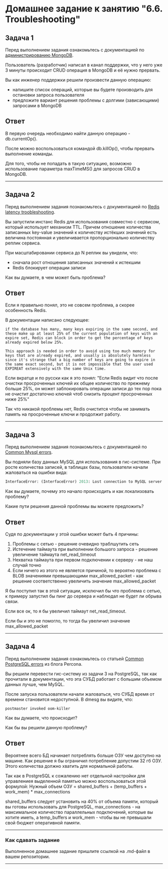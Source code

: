 # Домашнее задание к занятию "6.6. Troubleshooting"

## Задача 1

Перед выполнением задания ознакомьтесь с документацией по [администрированию MongoDB](https://docs.mongodb.com/manual/administration/).

Пользователь (разработчик) написал в канал поддержки, что у него уже 3 минуты происходит CRUD операция в MongoDB и её 
нужно прервать. 

Вы как инженер поддержки решили произвести данную операцию:
- напишите список операций, которые вы будете производить для остановки запроса пользователя
- предложите вариант решения проблемы с долгими (зависающими) запросами в MongoDB


## Ответ

В первую очередь необходимо найти данную операцию - db.currentOp(). 

После можно воспользоваться командой db.killOp(), чтобы прервать выполнение команды. 

Для того, чтобы не попадать в такую ситуацию, возможно использование параметра maxTimeMS() для запросов CRUD в MongoDB.


---

## Задача 2

Перед выполнением задания познакомьтесь с документацией по [Redis latency troobleshooting](https://redis.io/topics/latency).

Вы запустили инстанс Redis для использования совместно с сервисом, который использует механизм TTL. 
Причем отношение количества записанных key-value значений к количеству истёкших значений есть величина постоянная и
увеличивается пропорционально количеству реплик сервиса. 

При масштабировании сервиса до N реплик вы увидели, что:
- сначала рост отношения записанных значений к истекшим
- Redis блокирует операции записи

Как вы думаете, в чем может быть проблема?

## Ответ

Если я правильно понял, это не совсем проблема, а скорее особенность Redis.

В документации написано следующее:

    if the database has many, many keys expiring in the same second, and these make up at least 25% of the current population of keys with an expire set, Redis can block in order to get the percentage of keys already expired below 25%.

    This approach is needed in order to avoid using too much memory for keys that are already expired, and usually is absolutely harmless since it's strange that a big number of keys are going to expire in the same exact second, but it is not impossible that the user used EXPIREAT extensively with the same Unix time.

Если вкратце и по русски как я это понял: "Если Redis видит что после очистки просроченных ключей их общее количество по прежнему больше 25%, он может заблокировать операции записи до тех пор пока не очистит достаточно ключей чтоб снизить процент просроченных ниже 25%"

Так что никакой проблемы нет, Redis очистится чтобы не занимать память на просроченные ключи и продолжит работу.

---

## Задача 3

Перед выполнением задания познакомьтесь с документацией по [Common Mysql errors](https://dev.mysql.com/doc/refman/8.0/en/common-errors.html).

Вы подняли базу данных MySQL для использования в гис-системе. При росте количества записей, в таблицах базы,
пользователи начали жаловаться на ошибки вида:
```python
InterfaceError: (InterfaceError) 2013: Lost connection to MySQL server during query u'SELECT..... '
```

Как вы думаете, почему это начало происходить и как локализовать проблему?

Какие пути решения данной проблемы вы можете предложить?


## Ответ

Судя по документации у этой ошибки может быть 4 причины:
1. Проблемы с сетью - решение очевидно траблшутить сеть 
2. Истечение таймаута при выполнении большого запроса - решение увеличение таймаута net_read_timeout
3. Нехватка таймаута при первом подключении к серверу - не наш случай точно
4. Если ничего из этого не является причиной, то вероятно проблема с BLOB значениями превышающими max_allowed_packet - как решение соответственно увеличить значение max_allowed_packet

Я бы поступил так в этой ситуации, исключил бы что проблема с сетью, к примеру запустил бы пинг до сервера и наблюдал не будет ли обрыва связи.

Если все ок, то я бы увеличил таймаут net_read_timeout.

Если бы и это не помогло, то тогда бы увеличил значение max_allowed_packet

---

## Задача 4

Перед выполнением задания ознакомьтесь со статьей [Common PostgreSQL errors](https://www.percona.com/blog/2020/06/05/10-common-postgresql-errors/) из блога Percona.

Вы решили перевести гис-систему из задачи 3 на PostgreSQL, так как прочитали в документации, что эта СУБД работает с 
большим объемом данных лучше, чем MySQL.

После запуска пользователи начали жаловаться, что СУБД время от времени становится недоступной. В dmesg вы видите, что:

`postmaster invoked oom-killer`

Как вы думаете, что происходит?

Как бы вы решили данную проблему?

## Ответ

Вероятнее всего БД начинает потреблять больше ОЗУ чем доступно на машине.
Как решение я бы ограничил потребление допустим 32 гб ОЗУ. Этого количества должно хватить для нормальной работы.

Так как в PostgreSQL к сожалению нет отдельной настройки для управлениея выделенной памятью можно воспользоваться этой формулой:
Нужный объем ОЗУ = shared_buffers + (temp_buffers + work_mem) * max_connections

shared_buffers следует установить на 40% от объема памяти, который вы готовы использовать для PostgreSQL, max_connections - на максимальное количество параллельных подключений, которые вы хотите иметь, а temp_buffers и work_mem - чтобы вы не превышали свой бюджет оперативной памяти.

---

### Как сдавать задание

Выполненное домашнее задание пришлите ссылкой на .md-файл в вашем репозитории.

---
